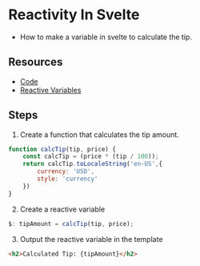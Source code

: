 # Reactivity In Svelte

- How to make a variable in svelte to calculate the tip.

## Resources

- [Code](https://github.com/phptuts/udemy-svelte-tip-calculator/tree/video-7-reactive-variable)
- [Reactive Variables](https://svelte.dev/examples#reactive-declarations)

## Steps

1) Create a function that calculates the tip amount.

```javascript
function calcTip(tip, price) {
    const calcTip = (price * (tip / 100));
    return calcTip.toLocaleString('en-US',{
        currency: 'USD',
        style: 'currency'
    })
}
```

2) Create a reactive variable

```javascript
$: tipAmount = calcTip(tip, price);
```

3) Output the reactive variable in the template

```html
<h2>Calculated Tip: {tipAmount}</h2>
```
